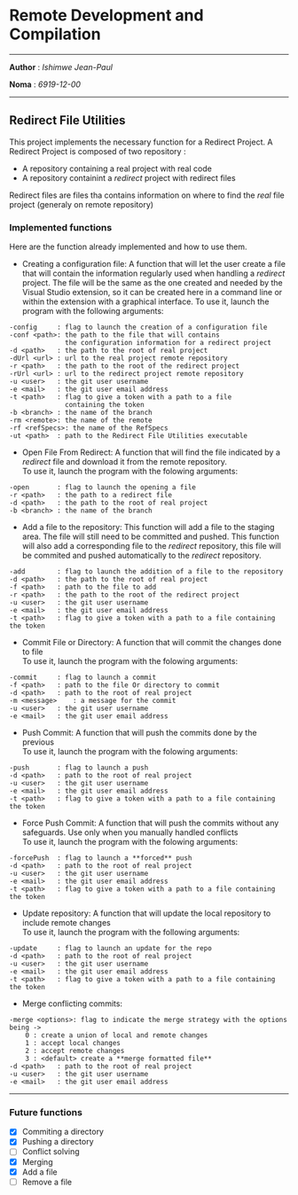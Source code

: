 # Remote Development and Compilation
___

**Author** : *Ishimwe Jean-Paul*

**Noma** : *6919-12-00*
___

## Redirect File Utilities


This project implements the necessary function for a Redirect Project.
A Redirect Project is composed of two repository :

- A repository containing a real project with real code
- A repository containint a *redirect* project with redirect files

Redirect files are files tha contains information on where to find the *real* file project (generaly on remote repository)


### Implemented functions

Here are the function already implemented and how to use them.

- Creating a configuration file:
A function that will let the user create a file that will contain the information regularly used when handling a *redirect* project. The file will be the same as the one created and needed by the Visual Studio extension, so it can be created here in a command line or within the extension with a graphical interface.
To use it, launch the program with the following arguments:
```
-config     : flag to launch the creation of a configuration file
-conf <path>: the path to the file that will contains 
              the configuration information for a redirect project
-d <path>	: the path to the root of real project
-dUrl <url> : url to the real project remote repository
-r <path>	: the path to the root of the redirect project
-rUrl <url> : url to the redirect project remote repository
-u <user>	: the git user username
-e <mail>	: the git user email address
-t <path>	: flag to give a token with a path to a file 
              containing the token
-b <branch> : the name of the branch
-rm <remote>: the name of the remote
-rf <refSpecs>: the name of the RefSpecs
-ut <path>  : path to the Redirect File Utilities executable
```

- Open File From Redirect: 
A function that will find the file indicated by a *redirect* file and download it from the remote repository. \
To use it, launch the program with the folowing arguments:
```
-open		: flag to launch the opening a file
-r <path>	: the path to a redirect file
-d <path>	: the path to the root of real project
-b <branch>	: the name of the branch
```

- Add a file to the repository:
This function will add a file to the staging area. The file will still need to be committed and pushed.
This function will also add a corresponding file to the *redirect* repository, this file will be commited and pushed
automatically to the *redirect* repository.
```
-add		: flag to launch the addition of a file to the repository
-d <path>	: the path to the root of real project
-f <path>	: path to the file to add
-r <path>	: the path to the root of the redirect project
-u <user>	: the git user username
-e <mail>	: the git user email address
-t <path>	: flag to give a token with a path to a file containing the token
```

- Commit File or Directory: 
A function that will commit the changes done to file \
To use it, launch the program with the folowing arguments:
```
-commit		: flag to launch a commit 
-f <path>	: path to the file Or directory to commit
-d <path>	: path to the root of real project
-m <message>	: a message for the commit
-u <user>	: the git user username
-e <mail>	: the git user email address
```

- Push Commit:
A function that will push the commits done by the previous \
To use it, launch the program with the folowing arguments:
```
-push		: flag to launch a push
-d <path>	: path to the root of real project
-u <user>	: the git user username
-e <mail>	: the git user email address
-t <path>	: flag to give a token with a path to a file containing the token
```

- Force Push Commit:
A function that will push the commits without any safeguards. Use only when you manually handled conflicts \
To use it, launch the program with the folowing arguments:
```
-forcePush	: flag to launch a **forced** push
-d <path>	: path to the root of real project
-u <user>	: the git user username
-e <mail>	: the git user email address
-t <path>	: flag to give a token with a path to a file containing the token
```

- Update repository:
A function that will update the local repository to include remote changes \
To use it, launch the program with the following arguments:
```
-update		: flag to launch an update for the repo
-d <path>	: path to the root of real project
-u <user>	: the git user username
-e <mail>	: the git user email address
-t <path>	: flag to give a token with a path to a file containing the token
```

- Merge conflicting commits:
```
-merge <options>: flag to indicate the merge strategy with the options being ->
	0 : create a union of local and remote changes
	1 : accept local changes
	2 : accept remote changes
	3 : <default> create a **merge formatted file**
-d <path>	: path to the root of real project
-u <user>	: the git user username
-e <mail>	: the git user email address
```

___
### Future functions


- [x] Commiting a directory
- [x] Pushing a directory
- [ ] Conflict solving
- [x] Merging
- [x] Add a file
- [ ] Remove a file